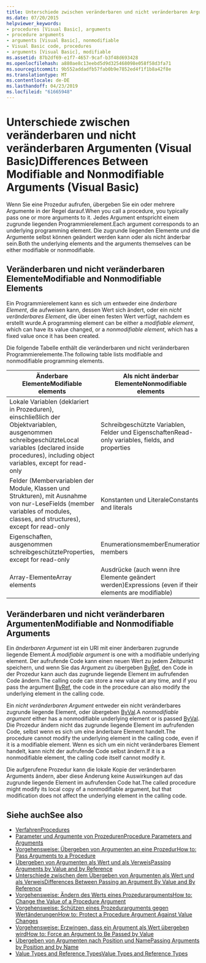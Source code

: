 ```yaml
---
title: Unterschiede zwischen veränderbaren und nicht veränderbaren Argumenten (Visual Basic)
ms.date: 07/20/2015
helpviewer_keywords:
- procedures [Visual Basic], arguments
- procedure arguments
- arguments [Visual Basic], nonmodifiable
- Visual Basic code, procedures
- arguments [Visual Basic], modifiable
ms.assetid: 87b2df69-e1f7-4657-9caf-b3f48d693428
ms.openlocfilehash: a880ae8c13eebd5d9d325468098e058f58d3fa71
ms.sourcegitcommit: 9b552addadfb57fab0b9e7852ed4f1f1b8a42f8e
ms.translationtype: MT
ms.contentlocale: de-DE
ms.lasthandoff: 04/23/2019
ms.locfileid: "61665948"
---
```

# <a name="differences-between-modifiable-and-nonmodifiable-arguments-visual-basic"></a><span data-ttu-id="d81c3-102">Unterschiede zwischen veränderbaren und nicht veränderbaren Argumenten (Visual Basic)</span><span class="sxs-lookup"><span data-stu-id="d81c3-102">Differences Between Modifiable and Nonmodifiable Arguments (Visual Basic)</span></span>
<span data-ttu-id="d81c3-103">Wenn Sie eine Prozedur aufrufen, übergeben Sie ein oder mehrere Argumente in der Regel darauf.</span><span class="sxs-lookup"><span data-stu-id="d81c3-103">When you call a procedure, you typically pass one or more arguments to it.</span></span> <span data-ttu-id="d81c3-104">Jedes Argument entspricht einem zugrunde liegenden Programmierelement.</span><span class="sxs-lookup"><span data-stu-id="d81c3-104">Each argument corresponds to an underlying programming element.</span></span> <span data-ttu-id="d81c3-105">Die zugrunde liegenden Elemente und die Argumente selbst können geändert werden kann oder als nicht änderbar sein.</span><span class="sxs-lookup"><span data-stu-id="d81c3-105">Both the underlying elements and the arguments themselves can be either modifiable or nonmodifiable.</span></span>  
  
## <a name="modifiable-and-nonmodifiable-elements"></a><span data-ttu-id="d81c3-106">Veränderbaren und nicht veränderbaren Elemente</span><span class="sxs-lookup"><span data-stu-id="d81c3-106">Modifiable and Nonmodifiable Elements</span></span>  
 <span data-ttu-id="d81c3-107">Ein Programmierelement kann es sich um entweder eine *änderbare Element*, die aufweisen kann, dessen Wert sich ändert, oder ein *nicht veränderbares Element*, die über einen festen Wert verfügt, nachdem es erstellt wurde.</span><span class="sxs-lookup"><span data-stu-id="d81c3-107">A programming element can be either a *modifiable element*, which can have its value changed, or a *nonmodifiable element*, which has a fixed value once it has been created.</span></span>  
  
 <span data-ttu-id="d81c3-108">Die folgende Tabelle enthält die veränderbaren und nicht veränderbaren Programmierelemente.</span><span class="sxs-lookup"><span data-stu-id="d81c3-108">The following table lists modifiable and nonmodifiable programming elements.</span></span>  
  
|<span data-ttu-id="d81c3-109">Änderbare Elemente</span><span class="sxs-lookup"><span data-stu-id="d81c3-109">Modifiable elements</span></span>|<span data-ttu-id="d81c3-110">Als nicht änderbar Elemente</span><span class="sxs-lookup"><span data-stu-id="d81c3-110">Nonmodifiable elements</span></span>|  
|-------------------------|----------------------------|  
|<span data-ttu-id="d81c3-111">Lokale Variablen (deklariert in Prozeduren), einschließlich der Objektvariablen, ausgenommen schreibgeschützte</span><span class="sxs-lookup"><span data-stu-id="d81c3-111">Local variables (declared inside procedures), including object variables, except for read-only</span></span>|<span data-ttu-id="d81c3-112">Schreibgeschützte Variablen, Felder und Eigenschaften</span><span class="sxs-lookup"><span data-stu-id="d81c3-112">Read-only variables, fields, and properties</span></span>|  
|<span data-ttu-id="d81c3-113">Felder (Membervariablen der Module, Klassen und Strukturen), mit Ausnahme von nur-Lese</span><span class="sxs-lookup"><span data-stu-id="d81c3-113">Fields (member variables of modules, classes, and structures), except for read-only</span></span>|<span data-ttu-id="d81c3-114">Konstanten und Literale</span><span class="sxs-lookup"><span data-stu-id="d81c3-114">Constants and literals</span></span>|  
|<span data-ttu-id="d81c3-115">Eigenschaften, ausgenommen schreibgeschützte</span><span class="sxs-lookup"><span data-stu-id="d81c3-115">Properties, except for read-only</span></span>|<span data-ttu-id="d81c3-116">Enumerationsmember</span><span class="sxs-lookup"><span data-stu-id="d81c3-116">Enumeration members</span></span>|  
|<span data-ttu-id="d81c3-117">Array-Elemente</span><span class="sxs-lookup"><span data-stu-id="d81c3-117">Array elements</span></span>|<span data-ttu-id="d81c3-118">Ausdrücke (auch wenn ihre Elemente geändert werden)</span><span class="sxs-lookup"><span data-stu-id="d81c3-118">Expressions (even if their elements are modifiable)</span></span>|  
  
## <a name="modifiable-and-nonmodifiable-arguments"></a><span data-ttu-id="d81c3-119">Veränderbaren und nicht veränderbaren Argumenten</span><span class="sxs-lookup"><span data-stu-id="d81c3-119">Modifiable and Nonmodifiable Arguments</span></span>  
 <span data-ttu-id="d81c3-120">Ein *änderbaren Argument* ist ein URI mit einer änderbaren zugrunde liegende Element.</span><span class="sxs-lookup"><span data-stu-id="d81c3-120">A *modifiable argument* is one with a modifiable underlying element.</span></span> <span data-ttu-id="d81c3-121">Der aufrufende Code kann einen neuen Wert zu jedem Zeitpunkt speichern, und wenn Sie das Argument zu übergeben [ByRef](../../../../visual-basic/language-reference/modifiers/byref.md), den Code in der Prozedur kann auch das zugrunde liegende Element im aufrufenden Code ändern.</span><span class="sxs-lookup"><span data-stu-id="d81c3-121">The calling code can store a new value at any time, and if you pass the argument [ByRef](../../../../visual-basic/language-reference/modifiers/byref.md), the code in the procedure can also modify the underlying element in the calling code.</span></span>  
  
 <span data-ttu-id="d81c3-122">Ein *nicht veränderbaren Argument* entweder ein nicht veränderbares zugrunde liegende Element, oder übergeben [ByVal](../../../../visual-basic/language-reference/modifiers/byval.md).</span><span class="sxs-lookup"><span data-stu-id="d81c3-122">A *nonmodifiable argument* either has a nonmodifiable underlying element or is passed [ByVal](../../../../visual-basic/language-reference/modifiers/byval.md).</span></span> <span data-ttu-id="d81c3-123">Die Prozedur ändern nicht das zugrunde liegende Element im aufrufenden Code, selbst wenn es sich um eine änderbare Element handelt.</span><span class="sxs-lookup"><span data-stu-id="d81c3-123">The procedure cannot modify the underlying element in the calling code, even if it is a modifiable element.</span></span> <span data-ttu-id="d81c3-124">Wenn es sich um ein nicht veränderbares Element handelt, kann nicht der aufrufende Code selbst ändern.</span><span class="sxs-lookup"><span data-stu-id="d81c3-124">If it is a nonmodifiable element, the calling code itself cannot modify it.</span></span>  
  
 <span data-ttu-id="d81c3-125">Die aufgerufene Prozedur kann die lokale Kopie der veränderbaren Arguments ändern, aber diese Änderung keine Auswirkungen auf das zugrunde liegende Element im aufrufenden Code hat.</span><span class="sxs-lookup"><span data-stu-id="d81c3-125">The called procedure might modify its local copy of a nonmodifiable argument, but that modification does not affect the underlying element in the calling code.</span></span>  
  
## <a name="see-also"></a><span data-ttu-id="d81c3-126">Siehe auch</span><span class="sxs-lookup"><span data-stu-id="d81c3-126">See also</span></span>

- [<span data-ttu-id="d81c3-127">Verfahren</span><span class="sxs-lookup"><span data-stu-id="d81c3-127">Procedures</span></span>](./index.md)
- [<span data-ttu-id="d81c3-128">Parameter und Argumente von Prozeduren</span><span class="sxs-lookup"><span data-stu-id="d81c3-128">Procedure Parameters and Arguments</span></span>](./procedure-parameters-and-arguments.md)
- [<span data-ttu-id="d81c3-129">Vorgehensweise: Übergeben von Argumenten an eine Prozedur</span><span class="sxs-lookup"><span data-stu-id="d81c3-129">How to: Pass Arguments to a Procedure</span></span>](./how-to-pass-arguments-to-a-procedure.md)
- [<span data-ttu-id="d81c3-130">Übergeben von Argumenten als Wert und als Verweis</span><span class="sxs-lookup"><span data-stu-id="d81c3-130">Passing Arguments by Value and by Reference</span></span>](./passing-arguments-by-value-and-by-reference.md)
- [<span data-ttu-id="d81c3-131">Unterschiede zwischen dem Übergeben von Argumenten als Wert und als Verweis</span><span class="sxs-lookup"><span data-stu-id="d81c3-131">Differences Between Passing an Argument By Value and By Reference</span></span>](./differences-between-passing-an-argument-by-value-and-by-reference.md)
- [<span data-ttu-id="d81c3-132">Vorgehensweise: Ändern des Werts eines Prozedurarguments</span><span class="sxs-lookup"><span data-stu-id="d81c3-132">How to: Change the Value of a Procedure Argument</span></span>](./how-to-change-the-value-of-a-procedure-argument.md)
- [<span data-ttu-id="d81c3-133">Vorgehensweise: Schützen eines Prozedurarguments gegen Wertänderungen</span><span class="sxs-lookup"><span data-stu-id="d81c3-133">How to: Protect a Procedure Argument Against Value Changes</span></span>](./how-to-protect-a-procedure-argument-against-value-changes.md)
- [<span data-ttu-id="d81c3-134">Vorgehensweise: Erzwingen, dass ein Argument als Wert übergeben wird</span><span class="sxs-lookup"><span data-stu-id="d81c3-134">How to: Force an Argument to Be Passed by Value</span></span>](./how-to-force-an-argument-to-be-passed-by-value.md)
- [<span data-ttu-id="d81c3-135">Übergeben von Argumenten nach Position und Name</span><span class="sxs-lookup"><span data-stu-id="d81c3-135">Passing Arguments by Position and by Name</span></span>](./passing-arguments-by-position-and-by-name.md)
- [<span data-ttu-id="d81c3-136">Value Types and Reference Types</span><span class="sxs-lookup"><span data-stu-id="d81c3-136">Value Types and Reference Types</span></span>](../../../../visual-basic/programming-guide/language-features/data-types/value-types-and-reference-types.md)
